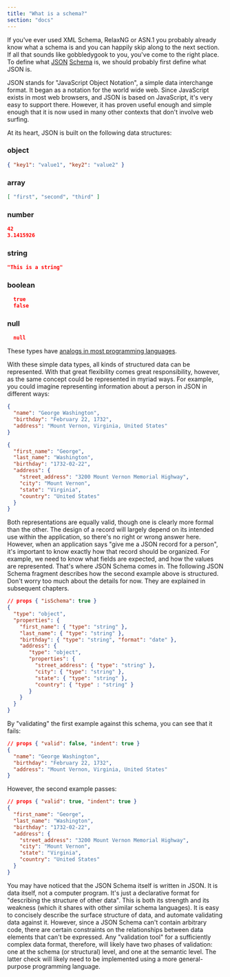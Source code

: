 ```yaml
---
title: "What is a schema?"
section: "docs"
---
```


If you\'ve ever used XML Schema, RelaxNG or ASN.1 you probably already
know what a schema is and you can happily skip along to the next
section. If all that sounds like gobbledygook to you, you\'ve come to
the right place. To define what [JSON](../learn/glossary#json) [Schema](../learn/glossary#schema) is, we should probably first
define what JSON is.

JSON stands for \"JavaScript Object Notation\", a simple data
interchange format. It began as a notation for the world wide web. Since
JavaScript exists in most web browsers, and JSON is based on JavaScript,
it\'s very easy to support there. However, it has proven useful enough
and simple enough that it is now used in many other contexts that don\'t
involve web surfing.

At its heart, JSON is built on the following data structures:

### object
```json
{ "key1": "value1", "key2": "value2" }
```

### array
```json
[ "first", "second", "third" ]
```

### number 
```json 
42
3.1415926
``` 

### string
```json
"This is a string"
```

### boolean
```json
  true
  false
```

### null
```json
  null
```

These types have [analogs in most programming languages](../understanding-json-schema/reference/type).



With these simple data types, all kinds of structured data can be
represented. With that great flexibility comes great responsibility,
however, as the same concept could be represented in myriad ways. For
example, you could imagine representing information about a person in
JSON in different ways:

```json
{
  "name": "George Washington",
  "birthday": "February 22, 1732",
  "address": "Mount Vernon, Virginia, United States"
} 
```

```json
{
  "first_name": "George",
  "last_name": "Washington",
  "birthday": "1732-02-22",
  "address": {
    "street_address": "3200 Mount Vernon Memorial Highway",
    "city": "Mount Vernon",
    "state": "Virginia",
    "country": "United States"
  }
}
```

Both representations are equally valid, though one is clearly more
formal than the other. The design of a record will largely depend on its
intended use within the application, so there\'s no right or wrong
answer here. However, when an application says \"give me a JSON record
for a person\", it\'s important to know exactly how that record should
be organized. For example, we need to know what fields are expected, and
how the values are represented. That\'s where JSON Schema comes in. The
following JSON Schema fragment describes how the second example above is
structured. Don\'t worry too much about the details for now. They are
explained in subsequent chapters.

```json
// props { "isSchema": true }
{
  "type": "object",
  "properties": {
    "first_name": { "type": "string" },
    "last_name": { "type": "string" },
    "birthday": { "type": "string", "format": "date" },
    "address": {
       "type": "object",
       "properties": {
         "street_address": { "type": "string" },
         "city": { "type": "string" },
         "state": { "type": "string" },
         "country": { "type" : "string" }
       }
    }
  }
}
```

By "validating" the first example against this schema, you can see that it fails:

```json
// props { "valid": false, "indent": true }
{
  "name": "George Washington",
  "birthday": "February 22, 1732",
  "address": "Mount Vernon, Virginia, United States"
}
```

However, the second example passes:

```json
// props { "valid": true, "indent": true }
{
  "first_name": "George",
  "last_name": "Washington",
  "birthday": "1732-02-22",
  "address": {
    "street_address": "3200 Mount Vernon Memorial Highway",
    "city": "Mount Vernon",
    "state": "Virginia",
    "country": "United States"
  }
}
```

You may have noticed that the JSON Schema itself is written in JSON. It
is data itself, not a computer program. It\'s just a declarative format
for \"describing the structure of other data\". This is both its
strength and its weakness (which it shares with other similar schema
languages). It is easy to concisely describe the surface structure of
data, and automate validating data against it. However, since a JSON
Schema can\'t contain arbitrary code, there are certain constraints on
the relationships between data elements that can\'t be expressed. Any
\"validation tool\" for a sufficiently complex data format, therefore,
will likely have two phases of validation: one at the schema (or
structural) level, and one at the semantic level. The latter check will
likely need to be implemented using a more general-purpose programming
language.

